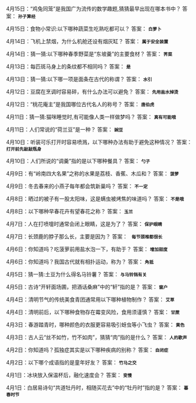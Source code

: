 4月15日：“鸡兔同笼”是我国广为流传的数学趣题,猜猜最早出现在哪本书中？ 答案： **`孙子算经`**

4月15日：食物小常识:以下哪种蔬菜生吃熟吃都可以？ 答案： **`白萝卜`**

4月14日：飞机上禁烟，为什么机舱还设有烟灰缸？ 答案： **`属于安全装置`**

4月14日：猜一猜:以下哪种春季野菜是“东坡羹”的主要食材？ 答案： **`荠菜`**

4月13日：每匹斑马身上的条纹都不相同吗？ 答案： **`是`**

4月13日：猜一猜:以下哪一项是面条在古代的称谓？ 答案： **`水引`**

4月12日：豆腐在烹调时容易碎，有什么办法可以避免？ 答案： **`先用盐水焯烫`**

4月12日：“桃花庵主”是我国哪位古代名人的称号？ 答案： **`唐伯虎`**

4月11日：猜一猜:猫咪睡觉时,有可能像人类一样做梦吗？ 答案： **`真有可能哦`**

4月11日：人们常说的“荷兰豆”是一种？ 答案： **`豌豆`**

4月10日：听装可乐打开时容易喷溅，以下哪种办法有助于避免这种情况？ 答案： **`打开前先敲敲瓶身`**

4月10日：人们所说的“调羹”指的是以下哪种餐具？ 答案： **`勺子`**

4月9日：有“岭南四大名果”之称的水果是荔枝、香蕉、木瓜和？ 答案： **`菠萝`**

4月9日：冬去春来的小燕子每年都会筑新巢吗？ 答案： **`不一定`**

4月8日：晒过的被子有一股太阳味，这是螨虫被烤焦的味道吗？ 答案： **`不是哦`**

4月8日：以下哪种早春花卉有望春花之称？ 答案： **`玉兰`**

4月7日：人在打喷嚏时通常会闭上眼睛，这是为了？ 答案： **`保护眼睛`**

4月7日：长颈鹿的脖子那么长，主要是因为？ 答案： **` 每节颈椎都很长`**

4月6日：你知道吗？吃菠萝前用盐水泡一下，有助于？ 答案： **`增加甜度`**

4月6日：你知道吗？我国古代就有相扑运动，称为？ 答案： **`角抵`**

4月5日：猜一猜:土豆为什么得名马铃薯？ 答案： **`与马铃铛有关`**

4月5日：古诗“开轩面场圃，把酒话桑麻”中的“轩”指的是？ 答案： **`窗户`**

4月4日：清明节气的传统美食青团通常用以下哪种植物制作？ 答案： **`艾草`**

4月4日：清明前后，以下哪种食物存在霉变风险，食用须谨慎？ 答案： **`甘蔗`**

4月3日：春游踏青时，哪种颜色的衣服更容易吸引蚜虫等小飞虫？ 答案： **`黄色`**

4月3日：古人云“丝不如竹，竹不如肉”，猜猜“肉”指的是什么？ 答案： **`人的歌声`**

4月2日：你知道吗？孤独症其实是以下哪种疾病的别称？ 答案： **`自闭症`**

4月2日：以下哪个成语指的是童年好友？ 答案： **`竹马之交`**

4月1日：冰块放入保温杯后，融化速度会？ 答案： **`变慢`**

4月1日：白居易诗句“共道牡丹时，相随买花去”中的“牡丹时”指的是？ 答案： **`暮春时节`**